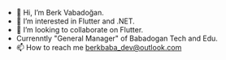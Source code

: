 - 👋 Hi, I’m Berk Vabadoğan.
- 👀 I’m interested in Flutter and .NET.
- 💞️ I’m looking to collaborate on Flutter.
-  Currenntly "General Manager" of Babadogan Tech and Edu.
- 📫 How to reach me berkbaba_dev@outlook.com

<!---
berkbb/berkbb is a ✨ special ✨ repository because its `README.md` (this file) appears on your GitHub profile.
You can click the Preview link to take a look at your changes.
--->
